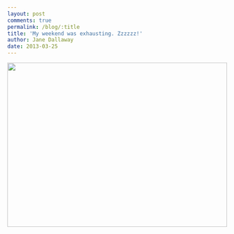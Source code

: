 ```yaml
---
layout: post
comments: true
permalink: /blog/:title
title: 'My weekend was exhausting. Zzzzzz!'
author: Jane Dallaway
date: 2013-03-25
---
```


<div><a href="//static.skitters.dallaway.com/JIphoto.JPG"><img width="500" src="//static.skitters.dallaway.com/JIphoto.JPG.500.JPG" height="374"></a></div>



 
    
